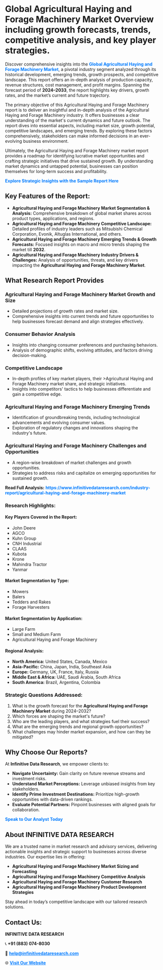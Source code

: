 <h1>Global Agricultural Haying and Forage Machinery Market Overview including growth forecasts, trends, competitive analysis, and key player strategies.</h1>
<p>
Discover comprehensive insights into the 
<a href="https://www.infinitivedataresearch.com/industry-report/agricultural-haying-and-forage-machinery-market" rel="dofollow" style="color: #007BFF; text-decoration: none;"><strong>Global Agricultural Haying and Forage Machinery Market</strong></a>, a pivotal industry segment analyzed through its historical development, emerging trends, growth prospects, and competitive landscape. This report offers an in-depth analysis of production capacity, revenue structures, cost management, and profit margins. Spanning the forecast period of <strong>2024–2033</strong>, the report highlights key drivers, growth rates, and the market’s current and future trajectory.
</p>
<p>
The primary objective of this Agricultural Haying and Forage Machinery report is to deliver an insightful and in-depth analysis of the Agricultural Haying and Forage Machinery industry. It offers businesses a clear understanding of the market's current dynamics and future outlook. The report dives into essential aspects, including market size, growth potential, competitive landscapes, and emerging trends. By exploring these factors comprehensively, stakeholders can make informed decisions in an ever-evolving business environment.
</p>
<p>
Ultimately, the Agricultural Haying and Forage Machinery market report provides a roadmap for identifying lucrative market opportunities and crafting strategic initiatives that drive sustained growth. By understanding market dynamics and untapped potential, businesses can position themselves for long-term success and profitability.
</p>
<p>
<a href="https://www.infinitivedataresearch.com/request-sample/reportId=111535" style="color: #007BFF; text-decoration: none;"><strong>Explore Strategic Insights with the Sample Report Here</strong></a>
</p>

<h2>Key Features of the Report:</h2>
<ul>
<li><strong>Agricultural Haying and Forage Machinery Market Segmentation & Analysis:</strong> Comprehensive breakdown of global market shares across product types, applications, and regions.</li>
<li><strong>Agricultural Haying and Forage Machinery Competitive Landscape:</strong> Detailed profiles of industry leaders such as Mitsubishi Chemical Corporation, Evonik, Altuglas International, and others.</li>
<li><strong>Agricultural Haying and Forage Machinery Emerging Trends & Growth Forecasts:</strong> Focused insights on macro and micro trends shaping the market till <strong>2032</strong>.</li>
<li><strong>Agricultural Haying and Forage Machinery Industry Drivers & Challenges:</strong> Analysis of opportunities, threats, and key drivers impacting the <strong>Agricultural Haying and Forage Machinery Market</strong>.</li>
</ul>

<h2>What Research Report Provides</h2>
<h3>Agricultural Haying and Forage Machinery Market Growth and Size</h3>
<ul>
<li>Detailed projections of growth rates and market size.</li>
<li>Comprehensive insights into current trends and future opportunities to help businesses forecast demand and align strategies effectively.</li>
</ul>

<h3>Consumer Behavior Analysis</h3>
<ul>
<li>Insights into changing consumer preferences and purchasing behaviors.</li>
<li>Analysis of demographic shifts, evolving attitudes, and factors driving decision-making.</li>
</ul>

<h3>Competitive Landscape</h3>
<ul>
<li>In-depth profiles of key market players, their >Agricultural Haying and Forage Machinery market share, and strategic initiatives.</li>
<li>Insights into competitors' tactics to help businesses differentiate and gain a competitive edge.</li>
</ul>

<h3>Agricultural Haying and Forage Machinery Emerging Trends</h3>
<ul>
<li>Identification of groundbreaking trends, including technological advancements and evolving consumer values.</li>
<li>Exploration of regulatory changes and innovations shaping the industry's future.</li>
</ul>

<h3>Agricultural Haying and Forage Machinery Challenges and Opportunities</h3>
<ul>
<li>A region-wise breakdown of market challenges and growth opportunities.</li>
<li>Strategies to address risks and capitalize on emerging opportunities for sustained growth.</li>
</ul>
<p><strong>Read Full Analysis:</strong> <a href="https://www.infinitivedataresearch.com/industry-report/agricultural-haying-and-forage-machinery-market" rel="dofollow" style="color: #007BFF; text-decoration: none;"><strong>https://www.infinitivedataresearch.com/industry-report/agricultural-haying-and-forage-machinery-market</strong></a></p>
<h3>Research Highlights:</h3>
<h4>Key Players Covered in the Report:</h4>
<ul><li>John Deere</li><li>AGCO</li><li>Kuhn Group</li><li>CNH Industrial</li><li>CLAAS</li><li>Kubota</li><li>Krone</li><li>Mahindra Tractor</li><li>Yanmar</li></ul>
<h4>Market Segmentation by Type:</h4>
<ul><li>Mowers</li><li>Balers</li><li>Tedders and Rakes</li><li>Forage Harvesters</li></ul>
<h4>Market Segmentation by Application:</h4>
<ul><li>Large Farm</li><li>Small and Medium Farm</li><li>Agricultural Haying and Forage Machinery</li></ul>

<h4>Regional Analysis:</h4>
<ul>
<li><strong>North America:</strong> United States, Canada, Mexico</li>
<li><strong>Asia-Pacific:</strong> China, Japan, India, Southeast Asia</li>
<li><strong>Europe:</strong> Germany, UK, France, Italy, Russia</li>
<li><strong>Middle East & Africa:</strong> UAE, Saudi Arabia, South Africa</li>
<li><strong>South America:</strong> Brazil, Argentina, Colombia</li>
</ul>

<h3>Strategic Questions Addressed:</h3>
<ol>
<li>What is the growth forecast for the <strong>Agricultural Haying and Forage Machinery Market</strong> during 2024–2032?</li>
<li>Which forces are shaping the market's future?</li>
<li>Who are the leading players, and what strategies fuel their success?</li>
<li>What are the emerging trends and regional growth opportunities?</li>
<li>What challenges may hinder market expansion, and how can they be mitigated?</li>
</ol>

<h2>Why Choose Our Reports?</h2>
<p>At <strong>Infinitive Data Research</strong>, we empower clients to:</p>
<ul>
<li><strong>Navigate Uncertainty:</strong> Gain clarity on future revenue streams and investment risks.</li>
<li><strong>Understand Market Perceptions:</strong> Leverage unbiased insights from key stakeholders.</li>
<li><strong>Identify Prime Investment Destinations:</strong> Prioritize high-growth opportunities with data-driven rankings.</li>
<li><strong>Evaluate Potential Partners:</strong> Pinpoint businesses with aligned goals for collaboration.</li>
</ul>
<p><a href="https://www.infinitivedataresearch.com/industry-report/agricultural-haying-and-forage-machinery-market" rel="dofollow" style="color: #007BFF; text-decoration: none;"><strong>Speak to Our Analyst Today</strong></a></p>

<h2>About INFINITIVE DATA RESEARCH</h2>
<p>We are a trusted name in market research and advisory services, delivering actionable insights and strategic support to businesses across diverse industries. Our expertise lies in offering:</p>
<ul>
<li><strong>Agricultural Haying and Forage Machinery Market Sizing and Forecasting</strong></li>
<li><strong>Agricultural Haying and Forage Machinery Competitive Analysis</strong></li>
<li><strong>Agricultural Haying and Forage Machinery Customer Research</strong></li>
<li><strong>Agricultural Haying and Forage Machinery Product Development Strategies</strong></li>
</ul>
<p>Stay ahead in today’s competitive landscape with our tailored research solutions.</p>

<h2>Contact Us:</h2>
<p><strong>INFINITIVE DATA RESEARCH</strong></p>
<p>📞 <strong>+91 (883) 074-8030</strong></p>
<p>📧 <strong><a href="mailto:help@infinitivedataresearch.com" style="color: #007BFF;">help@infinitivedataresearch.com</a></strong></p>
<p>🌐 <strong><a href="https://www.infinitivedataresearch.com" rel="dofollow" style="color: #007BFF;">Visit Our Website</a></strong></p>